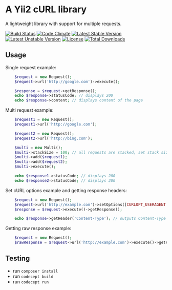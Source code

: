 # A Yii2 cURL library

A lightweight library with support for multiple requests.

[![Build Status](https://travis-ci.org/pahanini/yii2-curl.svg)](https://travis-ci.org/pahanini/yii2-curl)
[![Code Climate](https://codeclimate.com/github/pahanini/yii2-curl/badges/gpa.svg)](https://codeclimate.com/github/pahanini/yii2-curl)
[![Latest Stable Version](https://poser.pugx.org/pahanini/yii2-curl/v/stable.svg)](https://packagist.org/packages/pahanini/yii2-curl)
[![Latest Unstable Version](https://poser.pugx.org/pahanini/yii2-curl/v/unstable.svg)](https://packagist.org/packages/pahanini/yii2-curl)
[![License](https://poser.pugx.org/pahanini/yii2-curl/license.svg)](https://packagist.org/packages/pahanini/yii2-curl)
[![Total Downloads](https://poser.pugx.org/pahanini/yii2-curl/downloads.svg)](https://packagist.org/packages/pahanini/yii2-curl)

## Usage

Single request example:
```php
	$request = new Request();
	$request->url('http://google.com')->execute();

	$response = $request->getResponse();
	echo $response->statusCode; // displays 200
	echo $response->content; // displays content of the page
```

Multi request example:
```php
	$request1 = new Request();
	$request1->url('http://google.com');

	$request2 = new Request();
	$request2->url('http://bing.com');

	$multi = new Multi();
	$multi->stackSize = 100; // all requests are stacked, set stack size here!
	$multi->add($request1);
	$multi->add($request2);
	$multi->execute();

	echo $response1->statusCode; // displays 200
	echo $response2->statusCode; // displays 200
```

Set cURL options example and getting response headers:
```php
	$request = new Request();
	$request->url('http://example.com')->setOptions([CURLOPT_USERAGENT => 'Custom']);
	$response = $request->execute()->getResponse();

	echo $response->getHeader('Content-Type'); // outputs Content-Type header value
```

Getting raw response example:
```php
	$request = new Request();
	$rawResponse = $request->url('http://example.com')->execute()->getRawResponse();
```

## Testing

- run `composer install`
- run `codecept build`
- run `codecept run`
